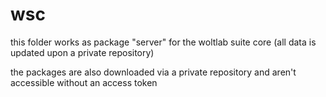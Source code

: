 # wsc
this folder works as package "server" for the woltlab suite core (all data is updated upon a private repository)

the packages are also downloaded via a private repository and aren't accessible without an access token

